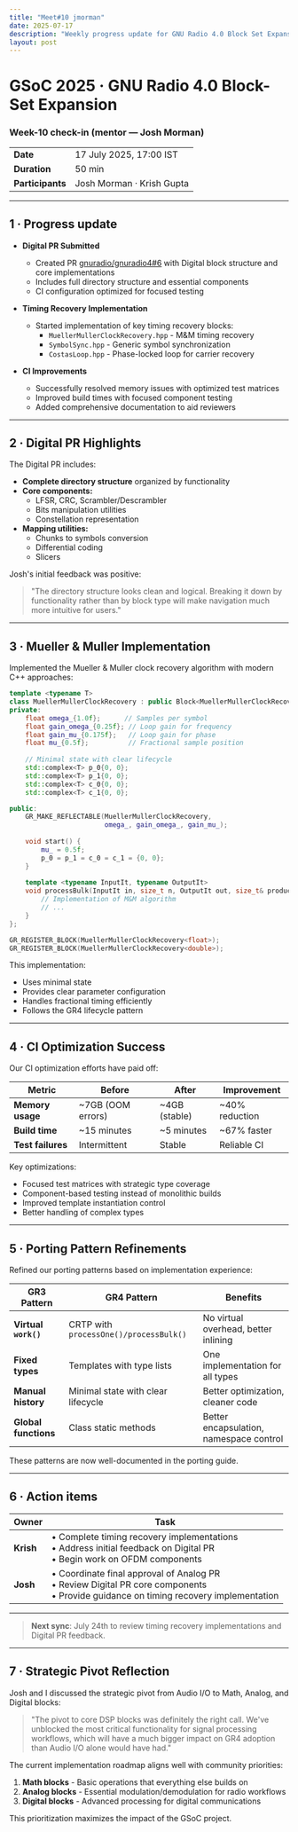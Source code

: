```yaml
---
title: "Meet#10 jmorman"
date: 2025-07-17
description: "Weekly progress update for GNU Radio 4.0 Block Set Expansion project."
layout: post
---
```


# GSoC 2025 · GNU Radio 4.0 Block-Set Expansion  
### Week-10 check-in (mentor — **Josh Morman**)

| | |
|---|---|
| **Date** | 17 July 2025, 17:00 IST |
| **Duration** | 50 min |
| **Participants** | Josh Morman · Krish Gupta |

---

## 1 · Progress update <!--──────────────────────────-->

* **Digital PR Submitted**  
  * Created PR [gnuradio/gnuradio4#6](https://github.com/gnuradio/gnuradio4/pull/6) with Digital block structure and core implementations
  * Includes full directory structure and essential components
  * CI configuration optimized for focused testing

* **Timing Recovery Implementation**  
  * Started implementation of key timing recovery blocks:
    * `MuellerMullerClockRecovery.hpp` - M&M timing recovery
    * `SymbolSync.hpp` - Generic symbol synchronization
    * `CostasLoop.hpp` - Phase-locked loop for carrier recovery

* **CI Improvements**  
  * Successfully resolved memory issues with optimized test matrices
  * Improved build times with focused component testing
  * Added comprehensive documentation to aid reviewers

---

## 2 · Digital PR Highlights <!--──────────────────────────-->

The Digital PR includes:

* **Complete directory structure** organized by functionality
* **Core components:**
  * LFSR, CRC, Scrambler/Descrambler
  * Bits manipulation utilities
  * Constellation representation
* **Mapping utilities:**
  * Chunks to symbols conversion
  * Differential coding
  * Slicers

Josh's initial feedback was positive:

> "The directory structure looks clean and logical. Breaking it down by functionality rather than by block type will make navigation much more intuitive for users."

---

## 3 · Mueller & Muller Implementation <!--──────────────────────────-->

Implemented the Mueller & Muller clock recovery algorithm with modern C++ approaches:

```cpp
template <typename T>
class MuellerMullerClockRecovery : public Block<MuellerMullerClockRecovery<T>> {
private:
    float omega_{1.0f};      // Samples per symbol
    float gain_omega_{0.25f}; // Loop gain for frequency
    float gain_mu_{0.175f};   // Loop gain for phase
    float mu_{0.5f};          // Fractional sample position
    
    // Minimal state with clear lifecycle
    std::complex<T> p_0{0, 0};
    std::complex<T> p_1{0, 0};
    std::complex<T> c_0{0, 0};
    std::complex<T> c_1{0, 0};

public:
    GR_MAKE_REFLECTABLE(MuellerMullerClockRecovery, 
                        omega_, gain_omega_, gain_mu_);
    
    void start() {
        mu_ = 0.5f;
        p_0 = p_1 = c_0 = c_1 = {0, 0};
    }
    
    template <typename InputIt, typename OutputIt>
    void processBulk(InputIt in, size_t n, OutputIt out, size_t& produced) {
        // Implementation of M&M algorithm
        // ...
    }
};

GR_REGISTER_BLOCK(MuellerMullerClockRecovery<float>);
GR_REGISTER_BLOCK(MuellerMullerClockRecovery<double>);
```

This implementation:
* Uses minimal state
* Provides clear parameter configuration
* Handles fractional timing efficiently
* Follows the GR4 lifecycle pattern

---

## 4 · CI Optimization Success <!--────────────────────────────-->

Our CI optimization efforts have paid off:

| Metric | Before | After | Improvement |
|--------|--------|-------|-------------|
| **Memory usage** | ~7GB (OOM errors) | ~4GB (stable) | ~40% reduction |
| **Build time** | ~15 minutes | ~5 minutes | ~67% faster |
| **Test failures** | Intermittent | Stable | Reliable CI |

Key optimizations:
* Focused test matrices with strategic type coverage
* Component-based testing instead of monolithic builds
* Improved template instantiation control
* Better handling of complex types

---

## 5 · Porting Pattern Refinements <!--────────────────────────────-->

Refined our porting patterns based on implementation experience:

| GR3 Pattern | GR4 Pattern | Benefits |
|-------------|-------------|----------|
| **Virtual `work()`** | CRTP with `processOne()/processBulk()` | No virtual overhead, better inlining |
| **Fixed types** | Templates with type lists | One implementation for all types |
| **Manual history** | Minimal state with clear lifecycle | Better optimization, cleaner code |
| **Global functions** | Class static methods | Better encapsulation, namespace control |

These patterns are now well-documented in the porting guide.

---

## 6 · Action items <!--──────────────────────────────────-->

| Owner | Task |
|-------|------|
| **Krish** | • Complete timing recovery implementations<br>• Address initial feedback on Digital PR<br>• Begin work on OFDM components |
| **Josh** | • Coordinate final approval of Analog PR<br>• Review Digital PR core components<br>• Provide guidance on timing recovery implementation |

---

>**Next sync**: July 24th to review timing recovery implementations and Digital PR feedback.

---

## 7 · Strategic Pivot Reflection <!--────────────────────────────-->

Josh and I discussed the strategic pivot from Audio I/O to Math, Analog, and Digital blocks:

> "The pivot to core DSP blocks was definitely the right call. We've unblocked the most critical functionality for signal processing workflows, which will have a much bigger impact on GR4 adoption than Audio I/O alone would have had."

The current implementation roadmap aligns well with community priorities:
1. **Math blocks** - Basic operations that everything else builds on
2. **Analog blocks** - Essential modulation/demodulation for radio workflows
3. **Digital blocks** - Advanced processing for digital communications

This prioritization maximizes the impact of the GSoC project.
